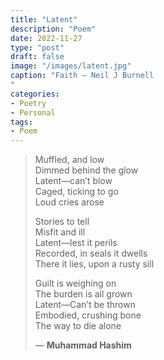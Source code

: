 ```yaml
---
title: "Latent"
description: "Poem"
date: 2022-11-27
type: "post"
draft: false
image: "/images/latent.jpg"
caption: "Faith — Neil J Burnell
"
categories:
- Poetry
- Personal
tags:
- Poem
---
```


> Muffled, and low \
> Dimmed behind the glow \
> Latent—can’t blow \
> Caged, ticking to go\
> Loud cries arose
>
> Stories to tell \
> Misfit and ill \
> Latent—lest it perils \
> Recorded, in seals it dwells \
> There it lies, upon a rusty sill
>
> Guilt is weighing on \
> The burden is all grown \
> Latent—Can’t be thrown \
> Embodied, crushing bone \
> The way to die alone
>
> — __Muhammad Hashim__

